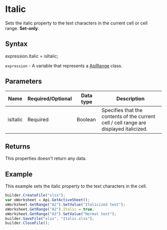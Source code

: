 # Italic

Sets the italic property to the text characters in the current cell or cell range. **Set-only**.

## Syntax

expression.Italic = isItalic;

`expression` - A variable that represents a [ApiRange](../ApiRange.md) class.

## Parameters

| **Name** | **Required/Optional** | **Data type** | **Description** |
| ------------- | ------------- | ------------- | ------------- |
| isItalic | Required | Boolean | Specifies that the contents of the current cell / cell range are displayed italicized. |

## Returns

This properties doesn't return any data.

## Example

This example sets the italic property to the text characters in the cell.

```javascript
builder.CreateFile("xlsx");
var oWorksheet = Api.GetActiveSheet();
oWorksheet.GetRange("A2").SetValue("Italicized text");
oWorksheet.GetRange("A2").Italic = true;
oWorksheet.GetRange("A3").SetValue("Normal text");
builder.SaveFile("xlsx", "Italic.xlsx");
builder.CloseFile();
```